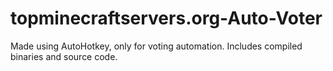 # topminecraftservers.org-Auto-Voter
Made using AutoHotkey, only for voting automation. Includes compiled binaries and source code.
